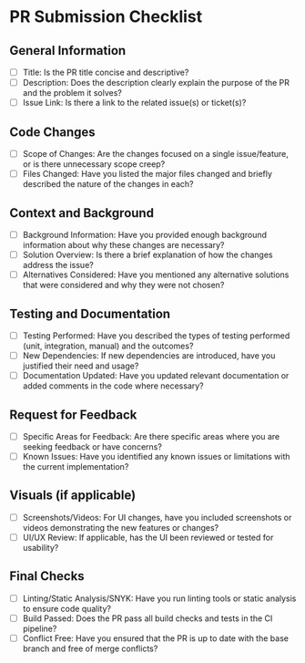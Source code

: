 # PR Submission Checklist

## General Information

- [ ] Title: Is the PR title concise and descriptive?
- [ ] Description: Does the description clearly explain the purpose of the PR and the problem it solves?
- [ ] Issue Link: Is there a link to the related issue(s) or ticket(s)?

## Code Changes

- [ ] Scope of Changes: Are the changes focused on a single issue/feature, or is there unnecessary scope creep?
- [ ] Files Changed: Have you listed the major files changed and briefly described the nature of the changes in each?

## Context and Background

- [ ] Background Information: Have you provided enough background information about why these changes are necessary?
- [ ] Solution Overview: Is there a brief explanation of how the changes address the issue?
- [ ] Alternatives Considered: Have you mentioned any alternative solutions that were considered and why they were not chosen?

## Testing and Documentation

- [ ] Testing Performed: Have you described the types of testing performed (unit, integration, manual) and the outcomes?
- [ ] New Dependencies: If new dependencies are introduced, have you justified their need and usage?
- [ ] Documentation Updated: Have you updated relevant documentation or added comments in the code where necessary?

## Request for Feedback

- [ ] Specific Areas for Feedback: Are there specific areas where you are seeking feedback or have concerns?
- [ ] Known Issues: Have you identified any known issues or limitations with the current implementation?

## Visuals (if applicable)

- [ ] Screenshots/Videos: For UI changes, have you included screenshots or videos demonstrating the new features or changes?
- [ ] UI/UX Review: If applicable, has the UI been reviewed or tested for usability?

## Final Checks

- [ ] Linting/Static Analysis/SNYK: Have you run linting tools or static analysis to ensure code quality?
- [ ] Build Passed: Does the PR pass all build checks and tests in the CI pipeline?
- [ ] Conflict Free: Have you ensured that the PR is up to date with the base branch and free of merge conflicts?
